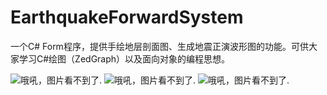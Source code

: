 # EarthquakeForwardSystem
一个C# Form程序，提供手绘地层剖面图、生成地震正演波形图的功能。可供大家学习C#绘图（ZedGraph）以及面向对象的编程思想。

![哦吼，图片看不到了.](https://raw.githubusercontent.com/wangbingqian110/EarthquakeForwardSystem/master/Images/TIM%E5%9B%BE%E7%89%8720180704113742.png)
![哦吼，图片看不到了.](https://raw.githubusercontent.com/wangbingqian110/EarthquakeForwardSystem/master/Images/TIM%E5%9B%BE%E7%89%8720180704113905.png)
![哦吼，图片看不到了.](https://github.com/wangbingqian110/EarthquakeForwardSystem/blob/master/Images/TIM%E5%9B%BE%E7%89%8720180704113956.png?raw=true)

